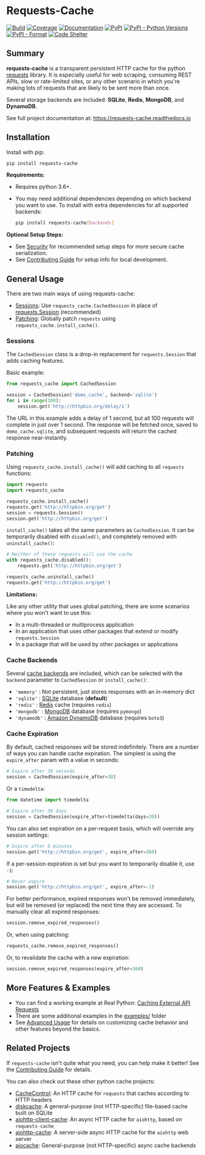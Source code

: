 # Requests-Cache
[![Build](https://github.com/reclosedev/requests-cache/actions/workflows/build.yml/badge.svg)](https://github.com/reclosedev/requests-cache/actions/workflows/build.yml)
[![Coverage](https://coveralls.io/repos/github/reclosedev/requests-cache/badge.svg?branch=master)](https://coveralls.io/github/reclosedev/requests-cache?branch=master)
[![Documentation](https://img.shields.io/readthedocs/requests-cache/latest)](https://requests-cache.readthedocs.io/en/latest/)
[![PyPI](https://img.shields.io/pypi/v/requests-cache?color=blue)](https://pypi.org/project/requests-cache)
[![PyPI - Python Versions](https://img.shields.io/pypi/pyversions/requests-cache)](https://pypi.org/project/requests-cache)
[![PyPI - Format](https://img.shields.io/pypi/format/requests-cache?color=blue)](https://pypi.org/project/requests-cache)
[![Code Shelter](https://www.codeshelter.co/static/badges/badge-flat.svg)](https://www.codeshelter.co/)

## Summary
**requests-cache** is a transparent persistent HTTP cache for the python [requests](http://python-requests.org)
library. It is especially useful for web scraping, consuming REST APIs, slow or rate-limited
sites, or any other scenario in which you're making lots of requests that are likely to be sent
more than once.

Several storage backends are included: **SQLite**, **Redis**, **MongoDB**, and **DynamoDB**.

See full project documentation at: https://requests-cache.readthedocs.io

## Installation
Install with pip:
```bash
pip install requests-cache
```

**Requirements:**
* Requires python 3.6+.
* You may need additional dependencies depending on which backend you want to use. To install with
  extra dependencies for all supported backends:

    ```bash
    pip install requests-cache[backends]
    ```

**Optional Setup Steps:**
* See [Security](https://requests-cache.readthedocs.io/en/latest/security.html) for recommended
  setup steps for more secure cache serialization.
* See [Contributing Guide](https://requests-cache.readthedocs.io/en/latest/contributing.html)
  for setup info for local development.

## General Usage
There are two main ways of using requests-cache:
* [Sessions](https://requests-cache.readthedocs.io/en/latest/api.html#sessions):
  Use `requests_cache.CachedSession` in place of
  [requests.Session](https://requests.readthedocs.io/en/master/user/advanced/#session-objects) (recommended)
* [Patching](https://requests-cache.readthedocs.io/en/latest/api.html#patching):
  Globally patch `requests` using `requests_cache.install_cache()`.

### Sessions
The `CachedSession` class is a drop-in replacement for `requests.Session` that adds caching features.

Basic example:
```python
from requests_cache import CachedSession

session = CachedSession('demo_cache', backend='sqlite')
for i in range(100):
    session.get('http://httpbin.org/delay/1')
```
The URL in this example adds a delay of 1 second, but all 100 requests will complete in just over 1
second. The response will be fetched once, saved to `demo_cache.sqlite`, and subsequent requests
will return the cached response near-instantly.

### Patching
Using `requests_cache.install_cache()` will add caching to all `requests` functions:
```python
import requests
import requests_cache

requests_cache.install_cache()
requests.get('http://httpbin.org/get')
session = requests.Session()
session.get('http://httpbin.org/get')
```

`install_cache()` takes all the same parameters as `CachedSession`. It can be temporarily disabled
with `disabled()`, and completely removed with `uninstall_cache()`:
```python
# Neither of these requests will use the cache
with requests_cache.disabled():
    requests.get('http://httpbin.org/get')

requests_cache.uninstall_cache()
requests.get('http://httpbin.org/get')
```

**Limitations:**

Like any other utility that uses global patching, there are some scenarios where you won't want to
use this:
* In a multi-threaded or multiprocess application
* In an application that uses other packages that extend or modify `requests.Session`
* In a package that will be used by other packages or applications

### Cache Backends
Several [cache backends](https://requests-cache.readthedocs.io/en/latest/modules/requests_cache.backends.html)
are included, which can be selected with the `backend` parameter to `CachedSession` or `install_cache()`:

* `'memory'` : Not persistent, just stores responses with an in-memory dict
* `'sqlite'` : [SQLite](https://www.sqlite.org) database (**default**)
* `'redis'` : [Redis](https://redis.io/) cache (requires `redis`)
* `'mongodb'` : [MongoDB](https://www.mongodb.com/) database (requires `pymongo`)
* `'dynamodb'` : [Amazon DynamoDB](https://aws.amazon.com/dynamodb/) database (requires `boto3`)

### Cache Expiration
By default, cached responses will be stored indefinitely. There are a number of ways you can handle
cache expiration. The simplest is using the `expire_after` param with a value in seconds:
```python
# Expire after 30 seconds
session = CachedSession(expire_after=30)
```

Or a `timedelta`:
```python
from datetime import timedelta

# Expire after 30 days
session = CachedSession(expire_after=timedelta(days=30))
```

You can also set expiration on a per-request basis, which will override any session settings:
```python
# Expire after 6 minutes
session.get('http://httpbin.org/get', expire_after=360)
```

If a per-session expiration is set but you want to temporarily disable it, use `-1`:
```python
# Never expire
session.get('http://httpbin.org/get', expire_after=-1)
```

For better performance, expired responses won't be removed immediately, but will be removed
(or replaced) the next time they are accessed. To manually clear all expired responses:
```python
session.remove_expired_responses()
```
Or, when using patching:
```python
requests_cache.remove_expired_responses()
```

Or, to revalidate the cache with a new expiration:
```python
session.remove_expired_responses(expire_after=360)
```

## More Features & Examples
* You can find a working example at Real Python:
  [Caching External API Requests](https://realpython.com/blog/python/caching-external-api-requests)
* There are some additional examples in the [examples/](https://github.com/reclosedev/requests-cache/tree/master/examples) folder
* See [Advanced Usage](https://requests-cache.readthedocs.io/en/latest/advanced_usage.html) for
  details on customizing cache behavior and other features beyond the basics. 

## Related Projects
If `requests-cache` isn't quite what you need, you can help make it better! See the
[Contributing Guide](https://requests-cache.readthedocs.io/en/latest/contributing.html)
for details.

You can also check out these other python cache projects:

* [CacheControl](https://github.com/ionrock/cachecontrol): An HTTP cache for `requests` that caches
  according to HTTP headers
* [diskcache](https://github.com/grantjenks/python-diskcache): A general-purpose (not HTTP-specific)
  file-based cache built on SQLite
* [aiohttp-client-cache](https://github.com/JWCook/aiohttp-client-cache): An async HTTP cache for
  `aiohttp`, based on `requests-cache`
* [aiohttp-cache](https://github.com/cr0hn/aiohttp-cache): A server-side async HTTP cache for the
  `aiohttp` web server
* [aiocache](https://github.com/aio-libs/aiocache): General-purpose (not HTTP-specific) async cache
  backends
